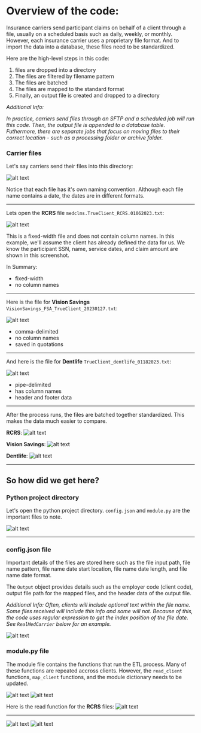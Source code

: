 # Overview of the code: 
Insurance carriers send participant claims on behalf of a client through a file, usually on a scheduled basis such as daily, weekly, or monthly. However, each insurance carrier uses a proprietary file format. And to import the data into a database, these files need to be standardized. 

Here are the high-level steps in this code: 
1) files are dropped into a directory
2) The files are filtered by filename pattern
3) The files are batched
4) The files are mapped to the standard format
5) Finally, an output file is created and dropped to a directory



*Additional Info:*

*In practice, carriers send files through an SFTP and a scheduled job will run this code. Then, the output file is appended to a database table. Futhermore, there are separate jobs that focus on moving files to their correct location - such as a processing folder or archive folder.* 



### Carrier files
Let's say carriers send their files into this directory: 

![alt text](images/carrier_files.png)

Notice that each file has it's own naming convention. Although each file name contains a date, the dates are in different formats. 

---


Lets open the **RCRS** file `medclms.TrueClient_RCRS.01062023.txt`: 


![alt text](images/RCRS.png)

This is a fixed-width file and does not contain column names. In this example, we'll assume the client has already defined the data for us. We know the participant SSN, name, service dates, and claim amount are shown in this screenshot. 

In Summary: 
 - fixed-width
 - no column names


---
Here is the file for **Vision Savings** `VisionSavings_FSA_TrueClient_20230127.txt`: 

![alt text](images/Vision_Savings.png)

- comma-delimited
- no column names
- saved in quotations

---
And here is the file for **Dentlife** `TrueClient_dentlife_01182023.txt`: 

![alt text](images/Dentlife.png)
- pipe-delimited
- has column names
- header and footer data



---

After the process runs, the files are batched together standardized. This makes the data much easier to compare.

**RCRS**: 
![alt text](images/RCRS_mapped.png)

**Vision Savings**:
![alt text](images/Vision_Savings_mapped.png)

**Dentlife**:
![alt text](images/Dentlife_mapped.png)

---

## So how did we get here? 
### Python project directory
Let's open the python project directory. `config.json` and `module.py` are the important files to note. 

![alt text](images/py_folder.png)

---
### config.json file

Important details of the files are stored here such as the file input path, file name pattern, file name date start location, file name date length, and file name date format. 

The `Output` object provides details such as the employer code (client code), output file path for the mapped files, and the header data of the output file. 

*Additional Info:*
*Often, clients will include optional text within the file name. Some files received will include this info and some will not. Because of this, the code uses regular expression to get the index position of the file date. See `RealMedCarrier` below for an example.*

![alt text](images/config_1.png)


### module.py file
The module file contains the functions that run the ETL process. Many of these functions are repeated accross clients. However, the `read_client` functions, `map_client` functions, and the module dictionary needs to be updated. 

![alt text](images/module_1.png)
![alt text](images/module_2.png)

Here is the read function for the **RCRS** files:
![alt text](images/module_read.png)

--- 



![alt text](images/module_map.png)
![alt text](images/module_dict.png)


